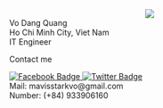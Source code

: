 <div id="header" align="center">
  <img src="https://media.giphy.com/media/v1.Y2lkPTc5MGI3NjExbW12MHd3MjJmMXFodHIzdnhpMHR4Ym9vOHZobXUyeW02ank2bTl1bCZlcD12MV9naWZzX3NlYXJjaCZjdD1n/lSTNj6Az2DoD4QG8mK/giphy.gif"/>
</div>

<div class="name">Vo Dang Quang</div>
<div class="about">Ho Chi Minh City, Viet Nam</div>
<div class="about">IT Engineer</div>

<span>Contact me</span>
<div class="social-icons">
    <a href="https://web.facebook.com/vd.wangg/">
        <img src="https://img.shields.io/badge/Facebook-blue?style=for-the-badge&logo=facebook&logoColor=white" alt="Facebook Badge"/>
    </a>
    <a href="https://twitter.com/mavisstarkvo">
        <img src="https://img.shields.io/badge/Twitter-blue?style=for-the-badge&logo=twitter&logoColor=white" alt="Twitter Badge"/>
    </a>
</div>
<div>
    <i class="fas fa-envelope"></i>
    <span>Mail: mavisstarkvo@gmail.com</span>
</div>
<div>
    <i class="fas fa-mobile"></i>
    <span>Number: (+84) 933906160</span>
</div>

